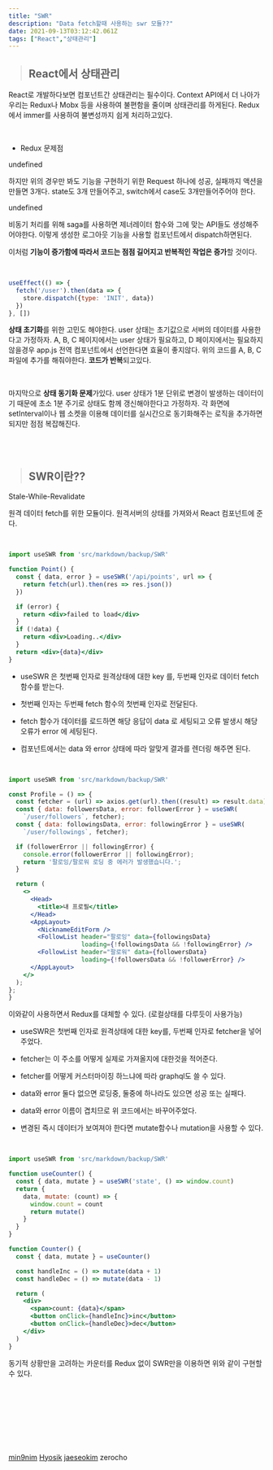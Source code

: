 ```yaml
---
title: "SWR"
description: "Data fetch할때 사용하는 swr 모듈??"
date: 2021-09-13T03:12:42.061Z
tags: ["React","상태관리"]
---
```

>## React에서 상태관리

React로 개발하다보면 컴포넌트간 상태관리는 필수이다. Context API에서 더 나아가 우리는 Redux나 Mobx 등을 사용하여 불편함을 줄이며 상태관리를 하게된다. Redux에서 immer를 사용하여 불변성까지 쉽게 처리하고있다.

<br />

* Redux 문제점

undefined

하지만 위의 경우만 봐도 기능을 구현하기 위한 Request 하나에 성공, 실패까지 액션을 만들면 3개다. state도 3개 만들어주고, switch에서 case도 3개만들어주어야 한다. 

undefined

비동기 처리를 위해 saga를 사용하면 제너레이터 함수와 그에 맞는 API들도 생성해주어야한다. 이렇게 생성한 로그아웃 기능을 사용할 컴포넌트에서 dispatch하면된다.

이처럼 **기능이 증가함에 따라서 코드는 점점 길어지고 반복적인 작업은 증가**할 것이다.

<br />

```js
useEffect(() => {
  fetch('/user').then(data => {
    store.dispatch({type: 'INIT', data})  
  })
}, [])
```
**상태 초기화**를 위한 고민도 해야한다. user 상태는 초기값으로 서버의 데이터를 사용한다고 가정하자. A, B, C 페이지에서는 user 상태가 필요하고, D 페이지에서는 필요하지 않을경우 app.js 전역 컴포넌트에서 선언한다면 효율이 좋지않다. 위의 코드를 A, B, C 파일에 추가를 해줘야한다. **코드가 반복**되고있다.

<br />

마지막으로 **상태 동기화 문제**가있다. user 상태가 1분 단위로 변경이 발생하는 데이터이기 때문에 초소 1분 주기로 상태도 함께 갱신해야한다고 가정하자. 각 화면에 setInterval이나 웹 소켓을 이용해 데이터를 실시간으로 동기화해주는 로직을 추가하면 되지만 점점 복잡해진다.



<br /><br />

>## SWR이란??
Stale-While-Revalidate

원격 데이터 fetch를 위한 모듈이다. 
원격서버의 상태를 가져와서 React 컴포넌트에 준다.

<br />

```jsx
import useSWR from 'src/markdown/backup/SWR'

function Point() {
  const { data, error } = useSWR('/api/points', url => {
    return fetch(url).then(res => res.json())
  })

  if (error) {
    return <div>failed to load</div>
  }
  if (!data) {
    return <div>Loading..</div>
  }
  return <div>{data}</div>
}
```
* useSWR 은 첫번째 인자로 원격상태에 대한 key 를, 두번째 인자로 데이터 fetch 함수를 받는다.

* 첫번째 인자는 두번째 fetch 함수의 첫번째 인자로 전달된다.

* fetch 함수가 데이터를 로드하면 해당 응답이 data 로 세팅되고 오류 발생시 해당 오류가 error 에 세팅된다.

* 컴포넌트에서는 data 와 error 상태에 따라 알맞게 결과를 렌더링 해주면 된다.


<br />

```jsx
import useSWR from 'src/markdown/backup/SWR'

const Profile = () => {
  const fetcher = (url) => axios.get(url).then((result) => result.data);
  const { data: followersData, error: followerError } = useSWR(
    `/user/followers`, fetcher);
  const { data: followingsData, error: followingError } = useSWR(
    `/user/followings`, fetcher);

  if (followerError || followingError) {
    console.error(followerError || followingError);
    return '팔로잉/팔로워 로딩 중 에러가 발생했습니다.';
  }

  return (
    <>
      <Head>
        <title>내 프로필</title>
      </Head>
      <AppLayout>
        <NicknameEditForm />
        <FollowList header="팔로잉" data={followingsData}
                    loading={!followingsData && !followingError} />
        <FollowList header="팔로워" data={followersData}
                    loading={!followersData && !followerError} />
      </AppLayout>
    </>
  );
};
}
```
이와같이 사용하면서 Redux를 대체할 수 있다. (로컬상태를 다루듯이 사용가능)

 * useSWR은 첫번째 인자로 원격상태에 대한 key를, 두번째 인자로 fetcher을 넣어주었다. 
 
* fetcher는 이 주소를 어떻게 실제로 가져올지에 대한것을 적어준다.
 
* fetcher를 어떻게 커스터마이징 하느냐에 따라 graphql도 쓸 수 있다.

* data와 error 둘다 없으면 로딩중, 둘중에 하나라도 있으면 성공 또는 실패다.

* data와 error 이름이 겹치므로 위 코드에서는 바꾸어주었다.

* 변경된 즉시 데이터가 보여져야 한다면 mutate함수나 mutation을 사용할 수 있다.

<br />

```jsx
import useSWR from 'src/markdown/backup/SWR'

function useCounter() {
  const { data, mutate } = useSWR('state', () => window.count)
  return {
    data, mutate: (count) => {
      window.count = count
      return mutate()
    }
  }
}

function Counter() {
  const { data, mutate } = useCounter()

  const handleInc = () => mutate(data + 1)
  const handleDec = () => mutate(data - 1)

  return (
    <div>
      <span>count: {data}</span>
      <button onClick={handleInc}>inc</button>
      <button onClick={handleDec}>dec</button>
    </div>
  )
}
```
 동기적 상황만을 고려하는 카운터를 Redux 없이 SWR만을 이용하면 위와 같이 구현할 수 있다.

<br /><br /><br /><br /><br /><br /><br />

[min9nim](https://min9nim.vercel.app/2020-09-04-react-swr/) [Hyosik](https://velog.io/@gytlr01/SWR-%EC%A0%95%EB%A6%AC) [jaeseokim](https://jaeseokim.tistory.com/113) zerocho